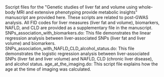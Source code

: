 Sscript files for the "Genetic studies of liver fat and volume using whole-body MRI and extensive phenotyping provide metabolic insights" manuscript are provided here.
These scripts are related to post-GWAS analysis.
All FID codes for liver measures (liver fat and volume), biomarkers, NAFLD, and CLD are provided as a supplementary file in the manuscript.
SNPs_association_with_biomarkers.do: This file demonstrates the linear regression analysis between liver-associated SNPs (liver fat and liver volume) and biomarkers.
SNPs_association_with_NAFLD_CLD_alcohol_status.do: This file demonstrates the logistic regression analysis between liver-associated SNPs (liver fat and liver volume) and NAFLD, CLD (chronic liver disease), and alcohol status.
age_at_the_imaging.do: This script file explains how the age at the time of imaging was calculated.

